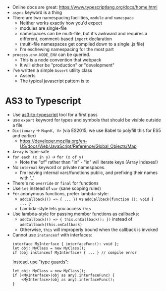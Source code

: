 * Online docs are great: https://www.typescriptlang.org/docs/home.html
* `async` keyword is a thing
* There are two namespacing facilities, `module` and `namespace`
    - Neither works exactly how you'd expect
    - modules are single-file
    - namespaces can be multi-file, but it's awkward and requires a different, comment-based `import` declaration
    - (multi-file namespaces get compiled down to a single .js file)
    - I'm eschewing namespacing for the most part
* `process.env.NODE_ENV` can be queried.
    - This is a node convention that webpack 
    - It will either be "production" or "development"
* I've written a simple `Assert` utility class
    - Asserts
    - The typical javascript pattern is to

# AS3 to Typescript

* Use [as3-to-typescript](https://github.com/fdecampredon/as3-to-typescript) tool for a first pass
* use `export` keyword for types and symbols that should be visible outside a file
* `Dictionary` -> `Map<K, V>` (via ES2015; we use Babel to polyfill this for ES5 and earlier)
    - https://developer.mozilla.org/en-US/docs/Web/JavaScript/Reference/Global_Objects/Map
* `Array` is type-safe
* `for each (x in y)` -> `for (x of y)`
    - Note the "of" rather than "in" - "in" will iterate keys (Array indexes!)
* No `internal` keyword or private namespaces.
    - I'm leaving internal vars/functions public, and prefixing their names with '_'
* There's no `override` or `final` for functions
* Use `let` instead of `var` (sane scoping rules)
* For anonymous functions, prefer lambda-style:
    - `addCallback(() => { ... })` vs `addCallback(function (): void { ... }`
    - Lambda-style lets you access `this`
* Use lambda-style for passing member functions as callbacks:
    - `addCallback(() => { this.onCallback(); })` instead of `addCallback(this.onCallback)`
    - Otherwise, `this` will improperly bound when the callback is invoked
* Cannot use `instanceof` with interfaces:
    ```
    interface MyInterface { interfaceFunc(): void };
    let obj: MyClass = new MyClass();
    if (obj instanceof MyInterface) { ... } // compile error
    ```
    Instead, use ["type guards"](https://www.typescriptlang.org/docs/handbook/advanced-types.html):
    ```
    let obj: MyClass = new MyClass();
    if (<MyInterface>(obj as any).interfaceFunc) {
        <MyInterface>(obj as any).interfaceFunc();
    }

